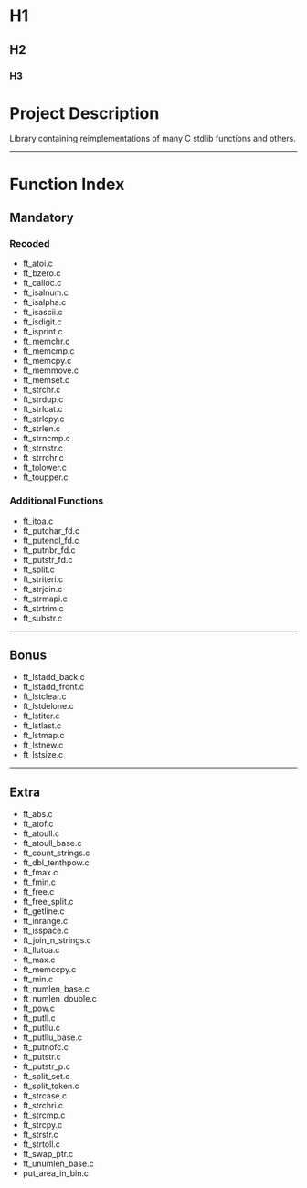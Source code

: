 # H1
## H2
### H3

# Project Description

Library containing reimplementations of many C stdlib functions and others.

---
# Function Index

## Mandatory

### Recoded
- ft_atoi.c
- ft_bzero.c
- ft_calloc.c
- ft_isalnum.c
- ft_isalpha.c
- ft_isascii.c
- ft_isdigit.c
- ft_isprint.c
- ft_memchr.c
- ft_memcmp.c
- ft_memcpy.c
- ft_memmove.c
- ft_memset.c
- ft_strchr.c
- ft_strdup.c
- ft_strlcat.c
- ft_strlcpy.c
- ft_strlen.c
- ft_strncmp.c
- ft_strnstr.c
- ft_strrchr.c
- ft_tolower.c
- ft_toupper.c

### Additional Functions
- ft_itoa.c
- ft_putchar_fd.c
- ft_putendl_fd.c
- ft_putnbr_fd.c
- ft_putstr_fd.c
- ft_split.c
- ft_striteri.c
- ft_strjoin.c
- ft_strmapi.c
- ft_strtrim.c
- ft_substr.c

---
## Bonus
- ft_lstadd_back.c
- ft_lstadd_front.c
- ft_lstclear.c
- ft_lstdelone.c
- ft_lstiter.c
- ft_lstlast.c
- ft_lstmap.c
- ft_lstnew.c
- ft_lstsize.c

---
## Extra
- ft_abs.c
- ft_atof.c
- ft_atoull.c
- ft_atoull_base.c
- ft_count_strings.c
- ft_dbl_tenthpow.c
- ft_fmax.c
- ft_fmin.c
- ft_free.c
- ft_free_split.c
- ft_getline.c
- ft_inrange.c
- ft_isspace.c
- ft_join_n_strings.c
- ft_llutoa.c
- ft_max.c
- ft_memccpy.c
- ft_min.c
- ft_numlen_base.c
- ft_numlen_double.c
- ft_pow.c
- ft_putll.c
- ft_putllu.c
- ft_putllu_base.c
- ft_putnofc.c
- ft_putstr.c
- ft_putstr_p.c
- ft_split_set.c
- ft_split_token.c
- ft_strcase.c
- ft_strchri.c
- ft_strcmp.c
- ft_strcpy.c
- ft_strstr.c
- ft_strtoll.c
- ft_swap_ptr.c
- ft_unumlen_base.c
- put_area_in_bin.c
